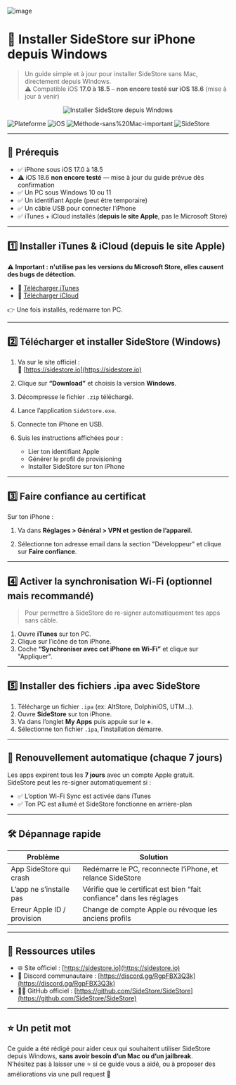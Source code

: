 ![image](https://github.com/user-attachments/assets/4031a91b-5301-48ee-a5d1-3ad3461f44c1)

# 📲 Installer SideStore sur iPhone depuis Windows

> Un guide simple et à jour pour installer SideStore sans Mac, directement depuis Windows.  
> ⚠️ Compatible iOS **17.0 à 18.5** – **non encore testé sur iOS 18.6** (mise à jour à venir)

<p align="center">
  <img src="https://raw.githubusercontent.com/your-username/your-repo/main/assets/sidestore-banner.png" alt="Installer SideStore depuis Windows">
</p>

![Plateforme](https://img.shields.io/badge/plateforme-Windows-blue)
![iOS](https://img.shields.io/badge/iOS-17.0--18.5-green)
![Méthode-sans%20Mac-important](https://img.shields.io/badge/m%C3%A9thode-sans%20Mac-important)
![SideStore](https://img.shields.io/github/stars/SideStore/SideStore?style=social)

---

## 🧰 Prérequis

- ✅ iPhone sous iOS 17.0 à 18.5
- ⚠️ iOS 18.6 **non encore testé** — mise à jour du guide prévue dès confirmation
- ✅ Un PC sous Windows 10 ou 11
- ✅ Un identifiant Apple (peut être temporaire)
- ✅ Un câble USB pour connecter l’iPhone
- ✅ iTunes + iCloud installés (**depuis le site Apple**, pas le Microsoft Store)

---

## 1️⃣ Installer iTunes & iCloud (depuis le site Apple)

**⚠️ Important : n'utilise pas les versions du Microsoft Store, elles causent des bugs de détection.**

- 🔗 [Télécharger iTunes](https://www.apple.com/itunes/download/)
- 🔗 [Télécharger iCloud](https://support.apple.com/fr-fr/HT204283)

👉 Une fois installés, redémarre ton PC.

---

## 2️⃣ Télécharger et installer SideStore (Windows)

1. Va sur le site officiel :  
   🔗 [https://sidestore.io](https://sidestore.io)

2. Clique sur **“Download”** et choisis la version **Windows**.

3. Décompresse le fichier `.zip` téléchargé.

4. Lance l’application `SideStore.exe`.

5. Connecte ton iPhone en USB.

6. Suis les instructions affichées pour :

   - Lier ton identifiant Apple
   - Générer le profil de provisioning
   - Installer SideStore sur ton iPhone

---

## 3️⃣ Faire confiance au certificat

Sur ton iPhone :

1. Va dans **Réglages > Général > VPN et gestion de l’appareil**.

2. Sélectionne ton adresse email dans la section "Développeur" et clique sur **Faire confiance**.

---

## 4️⃣ Activer la synchronisation Wi-Fi (optionnel mais recommandé)

> Pour permettre à SideStore de re-signer automatiquement tes apps sans câble.

1. Ouvre **iTunes** sur ton PC.
2. Clique sur l’icône de ton iPhone.
3. Coche **“Synchroniser avec cet iPhone en Wi-Fi”** et clique sur "Appliquer".

---

## 5️⃣ Installer des fichiers .ipa avec SideStore

1. Télécharge un fichier `.ipa` (ex: AltStore, DolphiniOS, UTM…).
2. Ouvre **SideStore** sur ton iPhone.
3. Va dans l’onglet **My Apps** puis appuie sur le **+**.
4. Sélectionne ton fichier `.ipa`, l’installation démarre.

---

## 🔄 Renouvellement automatique (chaque 7 jours)

Les apps expirent tous les **7 jours** avec un compte Apple gratuit.  
SideStore peut les re-signer automatiquement si :

- ✅ L’option Wi-Fi Sync est activée dans iTunes
- ✅ Ton PC est allumé et SideStore fonctionne en arrière-plan

---

## 🛠️ Dépannage rapide

| Problème                            | Solution                                                                 |
|-------------------------------------|--------------------------------------------------------------------------|
| App SideStore qui crash             | Redémarre le PC, reconnecte l’iPhone, et relance SideStore              |
| L’app ne s’installe pas             | Vérifie que le certificat est bien “fait confiance” dans les réglages   |
| Erreur Apple ID / provision         | Change de compte Apple ou révoque les anciens profils                   |

---

## 📡 Ressources utiles

- 🌐 Site officiel : [https://sidestore.io](https://sidestore.io)
- 💬 Discord communautaire : [https://discord.gg/RgpFBX3Q3k](https://discord.gg/RgpFBX3Q3k)
- 🧑‍💻 GitHub officiel : [https://github.com/SideStore/SideStore](https://github.com/SideStore/SideStore)


---

## ⭐️ Un petit mot

Ce guide a été rédigé pour aider ceux qui souhaitent utiliser SideStore depuis Windows, **sans avoir besoin d’un Mac ou d’un jailbreak**.  
N’hésitez pas à laisser une ⭐️ si ce guide vous a aidé, ou à proposer des améliorations via une pull request 🙌
